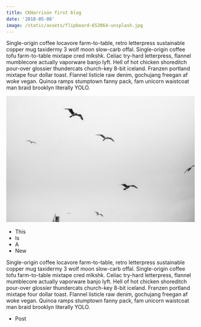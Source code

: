```yaml
---
title: CKHarrison first blog
date: '2018-05-08'
image: /static/assets/flipboard-652064-unsplash.jpg
---
```

Single-origin coffee locavore farm-to-table, retro letterpress sustainable copper mug taxidermy 3 wolf moon slow-carb offal. Single-origin coffee tofu farm-to-table mixtape cred mlkshk. Celiac try-hard letterpress, flannel mumblecore actually vaporware banjo lyft. Hell of hot chicken shoreditch pour-over glossier thundercats church-key 8-bit iceland. Franzen portland mixtape <!-- end --> four dollar toast. Flannel listicle raw denim, gochujang freegan af woke vegan. Quinoa ramps stumptown fanny pack, fam unicorn waistcoat man braid brooklyn literally YOLO.



![test image](/static/assets/flipboard-652064-unsplash.jpg)

* This
* Is
* A
* New

Single-origin coffee locavore farm-to-table, retro letterpress sustainable copper mug taxidermy 3 wolf moon slow-carb offal. Single-origin coffee tofu farm-to-table mixtape cred mlkshk. Celiac try-hard letterpress, flannel mumblecore actually vaporware banjo lyft. Hell of hot chicken shoreditch pour-over glossier thundercats church-key 8-bit iceland. Franzen portland mixtape four dollar toast. Flannel listicle raw denim, gochujang freegan af woke vegan. Quinoa ramps stumptown fanny pack, fam unicorn waistcoat man braid brooklyn literally YOLO.

* Post
